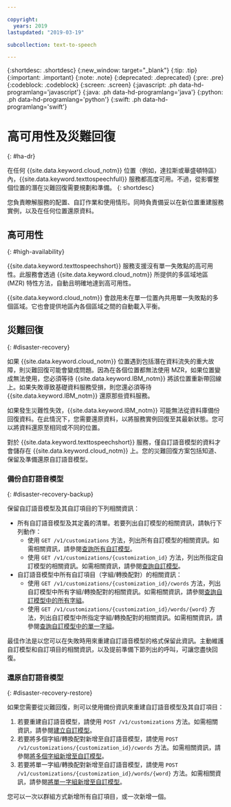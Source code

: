```yaml
---

copyright:
  years: 2019
lastupdated: "2019-03-19"

subcollection: text-to-speech

---
```


{:shortdesc: .shortdesc}
{:new_window: target="_blank"}
{:tip: .tip}
{:important: .important}
{:note: .note}
{:deprecated: .deprecated}
{:pre: .pre}
{:codeblock: .codeblock}
{:screen: .screen}
{:javascript: .ph data-hd-programlang='javascript'}
{:java: .ph data-hd-programlang='java'}
{:python: .ph data-hd-programlang='python'}
{:swift: .ph data-hd-programlang='swift'}

# 高可用性及災難回復
{: #ha-dr}

在任何 {{site.data.keyword.cloud_notm}} 位置（例如，達拉斯或華盛頓特區）內，{{site.data.keyword.texttospeechfull}} 服務都高度可用。不過，從影響整個位置的潛在災難回復需要規劃和準備。
{: shortdesc}

您負責瞭解服務的配置、自訂作業和使用情形。同時負責備妥以在新位置重建服務實例，以及在任何位置還原資料。

## 高可用性
{: #high-availability}

{{site.data.keyword.texttospeechshort}} 服務支援沒有單一失敗點的高可用性。此服務會透過 {{site.data.keyword.cloud_notm}} 所提供的多區域地區 (MZR) 特性方法，自動且明確地達到高可用性。

{{site.data.keyword.cloud_notm}} 會啟用未在單一位置內共用單一失敗點的多個區域。它也會提供地區內各個區域之間的自動載入平衡。

## 災難回復
{: #disaster-recovery}

如果 {{site.data.keyword.cloud_notm}} 位置遇到包括潛在資料流失的重大故障，則災難回復可能會變成問題。因為在各個位置都無法使用 MZR，如果位置變成無法使用，您必須等待 {{site.data.keyword.IBM_notm}} 將該位置重新帶回線上。如果失敗導致基礎資料服務受損，則您還必須等待 {{site.data.keyword.IBM_notm}} 還原那些資料服務。

如果發生災難性失效，{{site.data.keyword.IBM_notm}} 可能無法從資料庫備份回復資料。在此情況下，您需要還原資料，以將服務實例回復至其最新狀態。您可以將資料還原至相同或不同的位置。

對於 {{site.data.keyword.texttospeechshort}} 服務，僅自訂語音模型的資料才會儲存在 {{site.data.keyword.cloud_notm}} 上。您的災難回復方案包括知道、保留及準備還原自訂語音模型。

### 備份自訂語音模型
{: #disaster-recovery-backup}

保留自訂語音模型及其自訂項目的下列相關資訊：

-   所有自訂語音模型及其定義的清單。若要列出自訂模型的相關資訊，請執行下列動作：
    -   使用 `GET /v1/customizations` 方法，列出所有自訂模型的相關資訊。如需相關資訊，請參閱[查詢所有自訂模型](/docs/services/text-to-speech/custom-models.html#cuModelsQueryAll)。
    -   使用 `GET /v1/customizations/{customization_id}` 方法，列出所指定自訂模型的相關資訊。如需相關資訊，請參閱[查詢自訂模型](/docs/services/text-to-speech/custom-models.html#cuModelsQuery)。
-   自訂語音模型中所有自訂項目（字組/轉換配對）的相關資訊：
    -   使用 `GET /v1/customizations/{customization_id}/cwords` 方法，列出自訂模型中所有字組/轉換配對的相關資訊。如需相關資訊，請參閱[查詢自訂模型中的所有字組](/docs/services/text-to-speech/custom-entries.html#cuWordsQueryModel)。
    -   使用 `GET /v1/customizations/{customization_id}/words/{word}` 方法，列出自訂模型中所指定字組/轉換配對的相關資訊。如需相關資訊，請參閱[查詢自訂模型中的單一字組](/docs/services/text-to-speech/custom-entries.html#cuWordQueryModel)。

最佳作法是以您可以在失敗時用來重建自訂語音模型的格式保留此資訊。主動維護自訂模型和自訂項目的相關資訊，以及提前準備下節列出的呼叫，可讓您盡快回復。

### 還原自訂語音模型
{: #disaster-recovery-restore}

如果您需要從災難回復，則可以使用備份資訊來重建自訂語音模型及其自訂項目：

1.  若要重建自訂語音模型，請使用 `POST /v1/customizations` 方法。如需相關資訊，請參閱[建立自訂模型](/docs/services/text-to-speech/custom-models.html#cuModelsCreate)。
1.  若要將多個字組/轉換配對新增至自訂語音模型，請使用 `POST /v1/customizations/{customization_id}/cwords` 方法。如需相關資訊，請參閱[將多個字組新增至自訂模型](/docs/services/text-to-speech/custom-entries.html#cuWordsAdd)。
1.  若要將單一字組/轉換配對新增至自訂語音模型，請使用 `POST /v1/customizations/{customization_id}/words/{word}` 方法。如需相關資訊，請參閱[將單一字組新增至自訂模型](/docs/services/text-to-speech/custom-entries.html#cuWordAdd)。

您可以一次以群組方式新增所有自訂項目，或一次新增一個。
